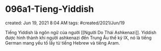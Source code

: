 ---
---

# 096a1-Tieng-Yiddish

created: Jun 19, 2021 8:04 AM
tags: #created/2021/Jun/19

Tiếng Yiddish là ngôn ngữ của người [[Người Do Thái Ashkenazi]]. Yiddish được hình thành khi người ashkenazi đến Trung Âu thế kỷ IX, nó là tiếng German mang yếu tố lấy từ tiếng Hebrew và tiếng Aram.